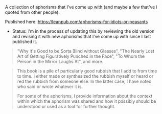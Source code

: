 A collection of aphorisms that I've come up with (and maybe a few that've I quoted from other people).

Published here: <https://leanpub.com/aphorisms-for-idiots-or-peasants>

- Status: I'm in the process of updating this by reviewing the old version and revising it with new aphorisms that I've come up with since I last published it. 

> "Why It's Good to be Sorta Blind without Glasses", "The Nearly Lost Art of Getting Figuratively Punched in the Face", "To Whom the Person in the Mirror Laughs At", and more.

> This book is a pile of particularly good rubbish that I add to from time to time. I either made or synthesized the rubbish myself or heard or red the rubbish from someone else. In the latter case, I have noted who said or wrote whatever it is.
>
> For some of the aphorisms, I provide information about the context within which the aphorism was shared and how it possibly should be understood or used as a tool for further thought.